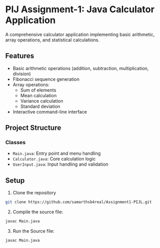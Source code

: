 # PIJ Assignment-1: Java Calculator Application

A comprehensive calculator application implementing basic arithmetic, array operations, and statistical calculations.

## Features

- Basic arithmetic operations (addition, subtraction, multiplication, division)
- Fibonacci sequence generation
- Array operations:
  - Sum of elements
  - Mean calculation
  - Variance calculation
  - Standard deviation
- Interactive command-line interface

## Project Structure

### Classes
- `Main.java`: Entry point and menu handling
- `Calculator.java`: Core calculation logic
- `UserInput.java`: Input handling and validation

## Setup
1. Clone the repository
```bash
git clone https://github.com/samarthsb4real/Assignment1-PIJL.git
```

2. Compile the source file:
   
```bash
javac Main.java
```
3. Run the Source file:
   
```bash
javac Main.java
```
